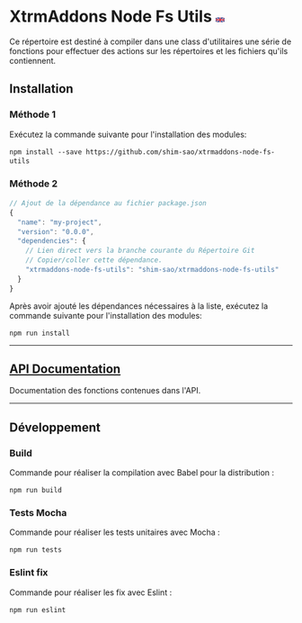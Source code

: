 # XtrmAddons Node Fs Utils [![en-GB](https://github.com/shim-sao/assets/blob/master/images/united-kingdom-flag-icon-16.png)](README.md)

Ce répertoire est destiné à compiler dans une class d'utilitaires une série de fonctions pour effectuer des actions sur les répertoires et les fichiers qu'ils contiennent.

## Installation

### Méthode 1

Exécutez la commande suivante pour l'installation des modules:

```batch
npm install --save https://github.com/shim-sao/xtrmaddons-node-fs-utils
```

### Méthode 2

```js
// Ajout de la dépendance au fichier package.json
{
  "name": "my-project",
  "version": "0.0.0",
  "dependencies": {
    // Lien direct vers la branche courante du Répertoire Git
    // Copier/coller cette dépendance.
    "xtrmaddons-node-fs-utils": "shim-sao/xtrmaddons-node-fs-utils"
  }
}
```

Après avoir ajouté les dépendances nécessaires à la liste, exécutez la commande suivante pour l'installation des modules:

```batch
npm run install
```

---

## [API Documentation](docs/README.fr-FR.md)

Documentation des fonctions contenues dans l'API.

---

## Développement

### Build

Commande pour réaliser la compilation avec Babel pour la distribution :

```batch
npm run build
```

### Tests Mocha

Commande pour réaliser les tests unitaires avec Mocha :

```batch
npm run tests
```

### Eslint fix

Commande pour réaliser les fix avec Eslint :

```batch
npm run eslint
```
